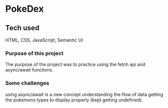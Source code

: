 # PokeDex

## Tech used
HTML, CSS, JavaScript, Semantic UI

### Purpose of this project
The purpose of the project was to practice using the fetch api and async/await functions.

### Some challenges
using async/await is a new concept
understanding the flow of data
getting the pokemons types to display properly (kept getting undefined).
